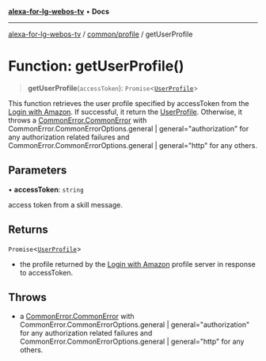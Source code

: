 [**alexa-for-lg-webos-tv**](../../../README.md) • **Docs**

***

[alexa-for-lg-webos-tv](../../../modules.md) / [common/profile](../README.md) / getUserProfile

# Function: getUserProfile()

> **getUserProfile**(`accessToken`): `Promise`\<[`UserProfile`](../interfaces/UserProfile.md)\>

This function retrieves the user profile specified by accessToken from the
[Login with Amazon](https://developer.amazon.com/apps-and-games/login-with-amazon).
If successful, it return the [UserProfile](../interfaces/UserProfile.md). Otherwise, it throws a
[CommonError.CommonError](../../error/classes/CommonError.md) with
CommonError.CommonErrorOptions.general | general="authorization" for
any authorization related failures and
CommonError.CommonErrorOptions.general | general="http" for any
others.

## Parameters

• **accessToken**: `string`

access token from a skill message.

## Returns

`Promise`\<[`UserProfile`](../interfaces/UserProfile.md)\>

- the profile returned by the
[Login with Amazon](https://developer.amazon.com/apps-and-games/login-with-amazon)
profile server in response to accessToken.

## Throws

- a [CommonError.CommonError](../../error/classes/CommonError.md) with
CommonError.CommonErrorOptions.general | general="authorization" for
any authorization related failures and
CommonError.CommonErrorOptions.general | general="http" for any
others.
